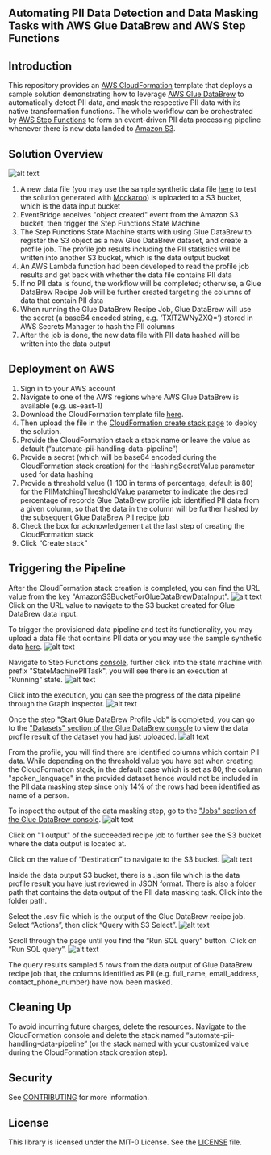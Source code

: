 ## Automating PII Data Detection and Data Masking Tasks with AWS Glue DataBrew and AWS Step Functions

## Introduction

This repository provides an [AWS CloudFormation](https://aws.amazon.com/cloudformation/) template that deploys a sample solution demonstrating how to leverage [AWS Glue DataBrew](https://aws.amazon.com/glue/features/databrew/) to automatically detect PII data, and mask the respective PII data with its native transformation functions. The whole workflow can be orchestrated by [AWS Step Functions](https://aws.amazon.com/step-functions/) to form an event-driven PII data processing pipeline whenever there is new data landed to [Amazon S3](https://aws.amazon.com/s3/).

## Solution Overview

![alt text](images/ArchitectureDiagram.png "Architecture Diagram")
1.	A new data file (you may use the sample synthetic data file [here](https://github.com/aws-samples/automating-pii-data-detection-and-data-masking-tasks-with-aws-glue-databrew-and-aws-step-functions/raw/main/data/pii-sample-dataset.csv) to test the solution generated with [Mockaroo](https://www.mockaroo.com/)) is uploaded to a S3 bucket, which is the data input bucket
2.	EventBridge receives "object created" event from the Amazon S3 bucket, then trigger the Step Functions State Machine
3.	The Step Functions State Machine starts with using Glue DataBrew to register the S3 object as a new Glue DataBrew dataset, and create a profile job. The profile job results including the PII statistics will be written into another S3 bucket, which is the data output bucket
4.	An AWS Lambda function had been developed to read the profile job results and get back with whether the data file contains PII data
5.	If no PII data is found, the workflow will be completed; otherwise, a Glue DataBrew Recipe Job will be further created targeting the columns of data that contain PII data
6.	When running the Glue DataBrew Recipe Job, Glue DataBrew will use the secret (a base64 encoded string, e.g. ‘TXlTZWNyZXQ=’) stored in AWS Secrets Manager to hash the PII columns
7.	After the job is done, the new data file with PII data hashed will be written into the data output

## Deployment on AWS

1.	Sign in to your AWS account
2.	Navigate to one of the AWS regions where AWS Glue DataBrew is available (e.g. us-east-1)
3.	Download the CloudFormation template file [here](https://github.com/aws-samples/automating-pii-data-detection-and-data-masking-tasks-with-aws-glue-databrew-and-aws-step-functions/raw/main/cloudformation-template/AutomatingGlueDataBrewPIIDataDetectionAndMasking.yaml).
4.	Then upload the file in the [CloudFormation create stack page](https://console.aws.amazon.com/cloudformation/home#/stacks/create/template) to deploy the solution.
4.	Provide the CloudFormation stack a stack name or leave the value as default (“automate-pii-handling-data-pipeline”)
5.	Provide a secret (which will be base64 encoded during the CloudFormation stack creation) for the HashingSecretValue parameter used for data hashing
6.	Provide a threshold value (1-100 in terms of percentage, default is 80) for the PIIMatchingThresholdValue parameter to indicate the desired percentage of records Glue DataBrew profile job identified PII data from a given column, so that the data in the column will be further hashed by the subsequent Glue DataBrew PII recipe job
7.	Check the box for acknowledgement at the last step of creating the CloudFormation stack
8.	Click “Create stack” 

## Triggering the Pipeline

After the CloudFormation stack creation is completed, you can find the URL value from the key "AmazonS3BucketForGlueDataBrewDataInput".
![alt text](images/CloudFormationOutput.png)
Click on the URL value to navigate to the S3 bucket created for Glue DataBrew data input.

To trigger the provisioned data pipeline and test its functionality, you may upload a data file that contains PII data or you may use the sample synthetic data [here](https://github.com/aws-samples/automating-pii-data-detection-and-data-masking-tasks-with-aws-glue-databrew-and-aws-step-functions/raw/main/data/pii-sample-dataset.csv).
![alt text](images/UploadData.png)

Navigate to Step Functions [console](https://console.aws.amazon.com/states/), further click into the state machine with prefix "StateMachinePIITask", you will see there is an execution at "Running" state.
![alt text](images/StepFunctionsStateMachine.png)

Click into the execution, you can see the progress of the data pipeline through the Graph Inspector.
![alt text](images/StepFunctionsGraphInspector.png)

Once the step "Start Glue DataBrew Profile Job" is completed, you can go to the ["Datasets" section of the Glue DataBrew console](https://console.aws.amazon.com/databrew/home#datasets) to view the data profile result of the dataset you had just uploaded.
![alt text](images/GlueDataBrewProfileJobResults.png)

From the profile, you will find there are identified columns which contain PII data. While depending on the threshold value you have set when creating the CloudFormation stack, in the default case which is set as 80, the column "spoken_language" in the provided dataset hence would not be included in the PII data masking step since only 14% of the rows had been identified as name of a person.

To inspect the output of the data masking step, go to the ["Jobs" section of the Glue DataBrew console](https://console.aws.amazon.com/databrew/home#jobs?tab=recipe). 
![alt text](images/GlueDataBrewRecipeJob.png)

Click on "1 output" of the succeeded recipe job to further see the S3 bucket where the data output is located at.

Click on the value of “Destination” to navigate to the S3 bucket.
![alt text](images/GlueDataBrewRecipeJobOutput.png)

Inside the data output S3 bucket, there is a .json file which is the data profile result you have just reviewed in JSON format. There is also a folder path that contains the data output of the PII data masking task. Click into the folder path.

Select the .csv file which is the output of the Glue DataBrew recipe job. Select “Actions”, then click “Query with S3 Select”.
![alt text](images/QueryData.png)

Scroll through the page until you find the “Run SQL query” button. Click on “Run SQL query”.
![alt text](images/QueryDataResults.png)

The query results sampled 5 rows from the data output of Glue DataBrew recipe job that, the columns identified as PII (e.g. full_name, email_address, contact_phone_number) have now been masked.

## Cleaning Up

To avoid incurring future charges, delete the resources.
Navigate to the CloudFormation console and delete the stack named “automate-pii-handling-data-pipeline” (or the stack named with your customized value during the CloudFormation stack creation step).

## Security

See [CONTRIBUTING](CONTRIBUTING.md#security-issue-notifications) for more information.

## License

This library is licensed under the MIT-0 License. See the [LICENSE](LICENSE) file.

